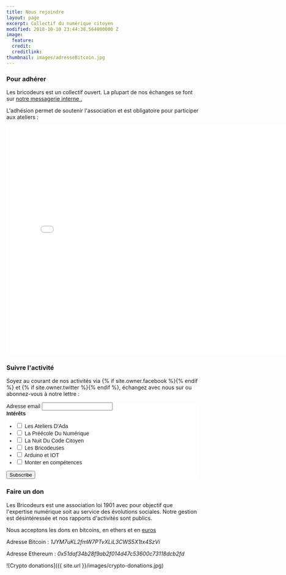 ```yaml
---
title: Nous rejoindre
layout: page
excerpt: Collectif du numérique citoyen
modified: 2018-10-10 23:44:38.564000000 Z
image:
  feature: 
  credit: 
  creditlink: 
thumbnail: images/adresseBitcoin.jpg
---
```



### Pour adhérer 

Les bricodeurs est un collectif ouvert. La plupart de nos échanges se font sur <a href="https://join.slack.com/t/bricodeurs/shared_invite/{{ site.owner.slack }}" title="{{ site.owner.name}} on Slack" target="_blank"> notre messagerie interne <i class="fa fa-slack"></i>.</a>

L'adhésion permet de soutenir l'association et est obligatoire pour participer aux ateliers : 
<iframe id="haWidget" src="//www.helloasso.com/widgets/adhesion.aspx?beneficiaire=les-bricodeurs&campagne=adhesions-bricodeurs-2016&color=%237092da" style="width:780px;height:600px;border:none;" onload="scroll(0,0);"></iframe>

### Suivre l'activité 

Soyez au courant de nos activités via {% if site.owner.facebook %}<a href="http://facebook.com/{{ site.owner.facebook }}" title="{{ site.owner.name}} on Facebook" target="_blank"><i class="fa fa-facebook-square "></i></a>{% endif %}
	et 
{% if site.owner.twitter %}<a href="http://twitter.com/{{ site.owner.twitter }}" title="{{ site.owner.name}} on Twitter" target="_blank"><i class="fa fa-twitter-square "></i></a>{% endif %}, échangez avec nous sur <a href="https://join.slack.com/t/bricodeurs/shared_invite/{{ site.owner.slack }}" title="{{ site.owner.name}} on Slack" target="_blank"><i class="fa fa-slack"> </i></a> ou abonnez-vous à notre lettre :	


<!-- Begin Mailchimp Signup Form -->
<style type="text/css">
	#mc_embed_signup{background:#fff; clear:left; font:14px Helvetica,Arial,sans-serif; }
	/* Add your own Mailchimp form style overrides in your site stylesheet or in this style block.
	   We recommend moving this block and the preceding CSS link to the HEAD of your HTML file. */
</style>
<div id="mc_embed_signup">
<form action="https://lesbricodeurs.us12.list-manage.com/subscribe/post?u=bbbb42e1640719973809dfb8c&amp;id=d2048e10ec" method="post" id="mc-embedded-subscribe-form" name="mc-embedded-subscribe-form" class="validate" target="_blank" novalidate>
    <div id="mc_embed_signup_scroll">
<div class="mc-field-group">
	<label for="mce-EMAIL">Adresse email 
</label>
	<input type="email" value="" name="EMAIL" class="required email" id="mce-EMAIL">
</div>
<div class="mc-field-group input-group">
    <strong>Intérêts </strong>
    <ul><li><input type="checkbox" value="32" name="group[18157][32]" id="mce-group[18157]-18157-0"><label for="mce-group[18157]-18157-0"> Les Ateliers D'Ada</label></li>
<li><input type="checkbox" value="64" name="group[18157][64]" id="mce-group[18157]-18157-1"><label for="mce-group[18157]-18157-1"> La Préécole Du Numérique</label></li>
<li><input type="checkbox" value="128" name="group[18157][128]" id="mce-group[18157]-18157-2"><label for="mce-group[18157]-18157-2"> La Nuit Du Code Citoyen</label></li>
<li><input type="checkbox" value="256" name="group[18157][256]" id="mce-group[18157]-18157-3"><label for="mce-group[18157]-18157-3"> Les Bricodeuses</label></li>
<li><input type="checkbox" value="512" name="group[18157][512]" id="mce-group[18157]-18157-4"><label for="mce-group[18157]-18157-4"> Arduino et IOT</label></li>
<li><input type="checkbox" value="1024" name="group[18157][1024]" id="mce-group[18157]-18157-5"><label for="mce-group[18157]-18157-5"> Monter en compétences</label></li>
</ul>
</div>
	<div id="mce-responses" class="clear">
		<div class="response" id="mce-error-response" style="display:none"></div>
		<div class="response" id="mce-success-response" style="display:none"></div>
	</div>    <!-- real people should not fill this in and expect good things - do not remove this or risk form bot signups-->
    <div style="position: absolute; left: -5000px;" aria-hidden="true"><input type="text" name="b_bbbb42e1640719973809dfb8c_d2048e10ec" tabindex="-1" value=""></div>
    <div class="clear"><input type="submit" value="Subscribe" name="subscribe" id="mc-embedded-subscribe" class="button"></div>
    </div>
</form>
</div>
<script type='text/javascript' src='//s3.amazonaws.com/downloads.mailchimp.com/js/mc-validate.js'></script><script type='text/javascript'>(function($) {window.fnames = new Array(); window.ftypes = new Array();fnames[0]='EMAIL';ftypes[0]='email'; /*
 * Translated default messages for the $ validation plugin.
 * Locale: FR
 */
$.extend($.validator.messages, {
        required: "Ce champ est requis.",
        remote: "Veuillez remplir ce champ pour continuer.",
        email: "Veuillez entrer une adresse email valide.",
        url: "Veuillez entrer une URL valide.",
        date: "Veuillez entrer une date valide.",
        dateISO: "Veuillez entrer une date valide (ISO).",
        number: "Veuillez entrer un nombre valide.",
        digits: "Veuillez entrer (seulement) une valeur numérique.",
        creditcard: "Veuillez entrer un numéro de carte de crédit valide.",
        equalTo: "Veuillez entrer une nouvelle fois la même valeur.",
        accept: "Veuillez entrer une valeur avec une extension valide.",
        maxlength: $.validator.format("Veuillez ne pas entrer plus de {0} caractères."),
        minlength: $.validator.format("Veuillez entrer au moins {0} caractères."),
        rangelength: $.validator.format("Veuillez entrer entre {0} et {1} caractères."),
        range: $.validator.format("Veuillez entrer une valeur entre {0} et {1}."),
        max: $.validator.format("Veuillez entrer une valeur inférieure ou égale à {0}."),
        min: $.validator.format("Veuillez entrer une valeur supérieure ou égale à {0}.")
});}(jQuery));var $mcj = jQuery.noConflict(true);</script>
<!--End mc_embed_signup-->

### Faire un don

Les Bricodeurs est une association loi 1901 avec pour objectif que l'expertise numérique soit au service des évolutions sociales. Notre gestion est désintéressée et nos rapports d'activités sont publics.

Nous acceptons les dons en bitcoins, en ethers et en [euros](https://www.helloasso.com/associations/les-bricodeurs/formulaires/1)

Adresse Bitcoin : *1JYM7uKL2fmW7PTvXLiL3CWS5X1tx4SzVi*

Adresse Ethereum : *0x51daf34b28f9ab2f014d47c53600c73118dcb2fd*

![Crypto donations]({{ site.url }}/images/crypto-donations.jpg)